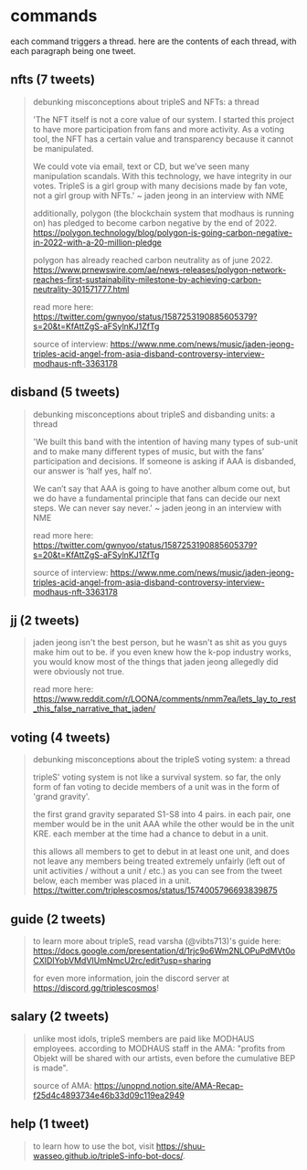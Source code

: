 # commands
each command triggers a thread. here are the contents of each thread, with each paragraph being one tweet.

## nfts (7 tweets)
> debunking misconceptions about tripleS and NFTs: a thread
>
> 'The NFT itself is not a core value of our system. I started this project to have more participation from fans and more activity. As a voting tool, the NFT has a certain value and transparency because it cannot be manipulated. 
>
> We could vote via email, text or CD, but we’ve seen many manipulation scandals. With this technology, we have integrity in our votes. TripleS is a girl group with many decisions made by fan vote, not a girl group with NFTs.' ~ jaden jeong in an interview with NME
>
> additionally, polygon (the blockchain system that modhaus is running on) has pledged to become carbon negative by the end of 2022. https://polygon.technology/blog/polygon-is-going-carbon-negative-in-2022-with-a-20-million-pledge
>
> polygon has already reached carbon neutrality as of june 2022. https://www.prnewswire.com/ae/news-releases/polygon-network-reaches-first-sustainability-milestone-by-achieving-carbon-neutrality-301571777.html
>
> read more here: https://twitter.com/gwnyoo/status/1587253190885605379?s=20&t=KfAttZgS-aFSylnKJ1ZfTg
>
> source of interview: https://www.nme.com/news/music/jaden-jeong-triples-acid-angel-from-asia-disband-controversy-interview-modhaus-nft-3363178

## disband (5 tweets)
> debunking misconceptions about tripleS and disbanding units: a thread
>
> 'We built this band with the intention of having many types of sub-unit and to make many different types of music, but with the fans’ participation and decisions. If someone is asking if AAA is disbanded, our answer is ‘half yes, half no’. 
>
> We can’t say that AAA is going to have another album come out, but we do have a fundamental principle that fans can decide our next steps. We can never say never.' ~ jaden jeong in an interview with NME
>
> read more here: https://twitter.com/gwnyoo/status/1587253190885605379?s=20&t=KfAttZgS-aFSylnKJ1ZfTg
>
> source of interview: https://www.nme.com/news/music/jaden-jeong-triples-acid-angel-from-asia-disband-controversy-interview-modhaus-nft-3363178

## jj (2 tweets)
> jaden jeong isn't the best person, but he wasn't as shit as you guys make him out to be. if you even knew how the k-pop industry works, you would know most of the things that jaden jeong allegedly did were obviously not true.
>
> read more here: https://www.reddit.com/r/LOONA/comments/nmm7ea/lets_lay_to_rest_this_false_narrative_that_jaden/

## voting (4 tweets)
> debunking misconceptions about the tripleS voting system: a thread
>
> tripleS' voting system is not like a survival system. so far, the only form of fan voting to decide members of a unit was in the form of 'grand gravity'. 
>
> the first grand gravity separated S1-S8 into 4 pairs. in each pair, one member would be in the unit AAA while the other would be in the unit KRE. each member at the time had a chance to debut in a unit. 
>
> this allows all members to get to debut in at least one unit, and does not leave any members being treated extremely unfairly (left out of unit activities / without a unit / etc.) as you can see from the tweet below, each member was placed in a unit. https://twitter.com/triplescosmos/status/1574005796693839875

## guide (2 tweets)
> to learn more about tripleS, read varsha (@vibts713)'s guide here: https://docs.google.com/presentation/d/1rjc9o6Wm2NLOPuPdMVt0oCXIDIYobVMdVIUmNmcU2rc/edit?usp=sharing
>
> for even more information, join the discord server at https://discord.gg/triplescosmos!

## salary (2 tweets)
> unlike most idols, tripleS members are paid like MODHAUS employees. according to MODHAUS staff in the AMA: "profits from Objekt will be shared with our artists, even before the cumulative BEP is made".
>
> source of AMA: https://unopnd.notion.site/AMA-Recap-f25d4c4893734e46b33d09c119ea2949

## help (1 tweet)
> to learn how to use the bot, visit https://shuu-wasseo.github.io/tripleS-info-bot-docs/.
